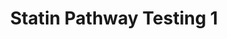 ---
annotations:
- id: PW:0001933
  parent: disease pathway
  type: Pathway Ontology
  value: hypercholesterolemia pathway
- id: DOID:1287
  parent: cardiovascular system disease
  type: Disease Ontology
  value: cardiovascular system disease
- id: PW:0000724
  parent: drug pathway
  type: Pathway Ontology
  value: statin drug pathway
authors:
- Nsalomonis
- MaintBot
- Khanspers
- BruceConklin
- TestUser
- AlexanderPico
- Thomas
- Mkutmon
- Andra
- Egonw
- Ddigles
- Eweitz
communities: []
description: 'Statins inhibit endogenous cholesterol production by competitive inhibition
  of HMG-CoA reductase (HMGCR), the enzyme that catalyzes conversion of HMG-CoA to
  mevalonate, an early rate-limiting step in cholesterol synthesis. This pathway delineates
  genes involved in statin pharmacogenomics, including genes involved in mediating
  the effects of statins on plasma lipoprotein metabolism.   Sources: [https://www.pharmgkb.org/pathway/PA2031
  PharmGKB] and [http://en.wikipedia.org/wiki/Statin Wikipedia]'
last-edited: 2022-05-19
organisms:
- Mus musculus
redirect_from:
- /index.php/Pathway:WP1
- /instance/WP1
- /instance/WP1_rr117947
revision: r117947
schema-jsonld:
- '@context': https://schema.org/
  '@id': https://wikipathways.github.io/pathways/WP1.html
  '@type': Dataset
  creator:
    '@type': Organization
    name: WikiPathways
  description: 'Statins inhibit endogenous cholesterol production by competitive inhibition
    of HMG-CoA reductase (HMGCR), the enzyme that catalyzes conversion of HMG-CoA
    to mevalonate, an early rate-limiting step in cholesterol synthesis. This pathway
    delineates genes involved in statin pharmacogenomics, including genes involved
    in mediating the effects of statins on plasma lipoprotein metabolism.   Sources:
    [https://www.pharmgkb.org/pathway/PA2031 PharmGKB] and [http://en.wikipedia.org/wiki/Statin
    Wikipedia]'
  keywords:
  - Abca1
  - Acetyl-CoA
  - Apoa1
  - Apoa4
  - Apoc1
  - Apoc2
  - Apoc3
  - Apoe
  - Cetp
  - Cholesterol
  - Cholesterol Ester
  - Cholic acid
  - Cyp7a1
  - Dgat1
  - Free FA
  - Hmgcr
  - Lcat
  - Ldlr
  - Lipc
  - Lpl
  - Lrp1
  - Mttp
  - 'Phospholipid '
  - Pltp
  - Scarb1
  - Soat1
  - Statin
  - Triglyceride
  license: CC0
  name: Statin Pathway Testing 1
seo: CreativeWork
title: Statin Pathway Testing 1
wpid: WP1
---